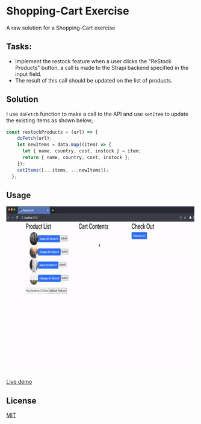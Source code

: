 # Shopping-Cart Exercise

A raw solution for a Shopping-Cart exercise

## Tasks:

- Implement the restock feature when a user clicks the "ReStock Products" button, a call is made to the Strapi backend specified in the input field.
- The result of this call should be updated on the list of products.

## Solution
I use `doFetch` function to make a call to the API and use `setItem` to update the existing items as shown below;
```javaScript
const restockProducts = (url) => {
    doFetch(url);
    let newItems = data.map((item) => {
      let { name, country, cost, instock } = item;
      return { name, country, cost, instock };
    });
    setItems([...items, ...newItems]);
  };
```
## Usage

<img src = 'example.gif' width="500" height="440"> 

[Live demo](#)

## License
[MIT](https://github.com/anyapages/shopping-cart-exercise/blob/main/LICENSE) 
